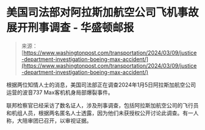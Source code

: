 <!--yml

分类：未分类

日期：2024-05-27 14:48:41

-->

# 美国司法部对阿拉斯加航空公司飞机事故展开刑事调查 - 华盛顿邮报

> 来源：[https://www.washingtonpost.com/transportation/2024/03/09/justice-department-investigation-boeing-max-accident/](https://www.washingtonpost.com/transportation/2024/03/09/justice-department-investigation-boeing-max-accident/)

根据两位知情人士的消息，美国司法部正在调查2024年1月5日阿拉斯加航空公司运营的波音737 Max客机机身局部爆裂事件。

联邦检察官已经采访了数名证人，涉及刑事调查，包括阿拉斯加航空公司的飞行员和机组人员，根据两名匿名人士透露，因为他们未获授权公开讨论此调查。有一人称，大陪审团已召开，以审视证据。
